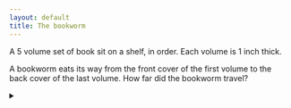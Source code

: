 ```yaml
---
layout: default
title: The bookworm
---
```


A 5 volume set of book sit on a shelf, in order. Each volume is 1 inch thick.

A bookworm eats its way from the front cover of the first volume to the back
cover of the last volume. How far did the bookworm travel?

<details><summary></summary>

3 inches.

### Proof

The front of volume 1 is directly next to volume 2 when arranged on the shelf.
Likewise, the back of volume 5 is next to volume 4.

Thus the bookworm does not eat through volume 1 and 5, only 2, 3 and 4. It
travels 3 books, thus 3 inches.

</details>
